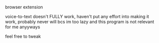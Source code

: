browser extension

voice-to-text doesn't FULLY work, haven't put any effort into making it work, probably never will bcs im too lazy and this program is not relevant for me anyyways 

feel free to tweak 
